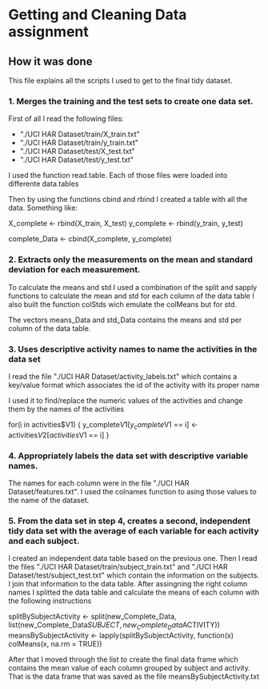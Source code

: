 # Getting and Cleaning Data assignment

## How it was done

This file explains all the scripts I used to get to the final tidy dataset.



### 1. Merges the training and the test sets to create one data set.

First of all I read the following files:
* "./UCI HAR Dataset/train/X_train.txt"
* "./UCI HAR Dataset/train/y_train.txt"
* "./UCI HAR Dataset/test/X_test.txt"
* "./UCI HAR Dataset/test/y_test.txt"

I used the function read.table. Each of those files were loaded into differente data.tables

Then by using the functions cbind and rbind I created a table with all the data. Something like: 

<!-- -->

X_complete <- rbind(X_train, X_test)
y_complete <- rbind(y_train, y_test)

complete_Data <- cbind(X_complete, y_complete)


### 2. Extracts only the measurements on the mean and standard deviation for each measurement. 

To calculate the means and std I used a combination of the split and sapply functions to calculate the mean and std for each column of the data table
I also built the function colStds wich emulate the colMeans but for std.

The vectors means_Data and std_Data contains the means and std per column of the data table.

### 3. Uses descriptive activity names to name the activities in the data set

I read the file "./UCI HAR Dataset/activity_labels.txt" which contains a key/value format which associates the id of the activity with its proper name

I used it to find/replace the numeric values of the activities and change them by the names of the activities

<!-- -->

for(i in activities$V1)
{
  y_complete$V1[y_complete$V1 == i] <- activities$V2[activities$V1 == i]
}

### 4. Appropriately labels the data set with descriptive variable names. 

The names for each column were in the file "./UCI HAR Dataset/features.txt". I used the colnames function to asing those values to the name of the dataset.


### 5. From the data set in step 4, creates a second, independent tidy data set with the average of each variable for each activity and each subject.

I created an independent data table based on the previous one.
Then I read the files "./UCI HAR Dataset/train/subject_train.txt" and "./UCI HAR Dataset/test/subject_test.txt" which contain the information on the subjects. I join that information to the data table. After assingning the right column names I splitted the data table and calculate the means of each column with the following instructions

<!-- -->

splitBySubjectActivity <- split(new_Complete_Data, list(new_Complete_Data$SUBJECT, new_Complete_Data$ACTIVITY))
meansBySubjectActivity <- lapply(splitBySubjectActivity, function(x) colMeans(x, na.rm = TRUE))


After that I moved through the list to create the final data frame which contains the mean value of each column grouped by subject and activity. That is the data frame that was saved as the file meansBySubjectActivity.txt


